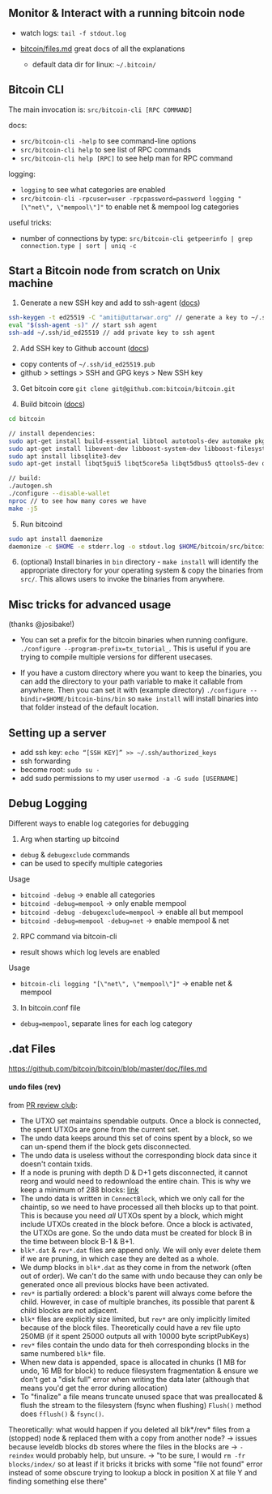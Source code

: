 ## Monitor & Interact with a running bitcoin node
- watch logs: `tail -f stdout.log`

- [bitcoin/files.md](https://github.com/bitcoin/bitcoin/blob/master/doc/files.md) great docs of all the explanations
  - default data dir for linux: `~/.bitcoin/`

## Bitcoin CLI
The main invocation is: `src/bitcoin-cli [RPC COMMAND]`

docs:
- `src/bitcoin-cli -help` to see command-line options
- `src/bitcoin-cli help` to see list of RPC commands
- `src/bitcoin-cli help [RPC]` to see help man for RPC command

logging:
- `logging` to see what categories are enabled
- `src/bitcoin-cli -rpcuser=user -rpcpassword=password logging "[\"net\",
    \"mempool\"]"` to enable net & mempool log categories

useful tricks:
- number of connections by type: `src/bitcoin-cli getpeerinfo | grep connection.type | sort | uniq -c`

## Start a Bitcoin node from scratch on Unix machine
1. Generate a new SSH key and add to ssh-agent ([docs](https://docs.github.com/en/github/authenticating-to-github/generating-a-new-ssh-key-and-adding-it-to-the-ssh-agent))
```bash
ssh-keygen -t ed25519 -C "amiti@uttarwar.org" // generate a key to ~/.ssh/id_ed25519{.pub}
eval "$(ssh-agent -s)" // start ssh agent
ssh-add ~/.ssh/id_ed25519 // add private key to ssh agent
```

2. Add SSH key to Github account ([docs](https://docs.github.com/en/github/authenticating-to-github/adding-a-new-ssh-key-to-your-github-account))
- copy contents of `~/.ssh/id_ed25519.pub`
- github > settings > SSH and GPG keys > New SSH key

3. Get bitcoin core
`git clone git@github.com:bitcoin/bitcoin.git`

4. Build bitcoin ([docs](https://github.com/bitcoin/bitcoin/blob/master/doc/build-unix.md))
```bash
cd bitcoin

// install dependencies:
sudo apt-get install build-essential libtool autotools-dev automake pkg-config bsdmainutils python3
sudo apt-get install libevent-dev libboost-system-dev libboost-filesystem-dev libboost-test-dev
sudo apt install libsqlite3-dev
sudo apt-get install libqt5gui5 libqt5core5a libqt5dbus5 qttools5-dev qttools5-dev-tools

// build:
./autogen.sh
./configure --disable-wallet
nproc // to see how many cores we have
make -j5
```

5. Run bitcoind
```bash
sudo apt install daemonize
daemonize -c $HOME -e stderr.log -o stdout.log $HOME/bitcoin/src/bitcoind -txindex -debug=mempool,net,bench
```

6. (optional) Install binaries in `bin` directory - `make install` will identify
   the appropriate directory for your operating system & copy the binaries from
   `src/`. This allows users to invoke the binaries from anywhere.

## Misc tricks for advanced usage
(thanks @josibake!)
- You can set a prefix for the bitcoin binaries when running configure.
  `./configure --program-prefix=tx_tutorial_`. This is useful if you are trying
  to compile multiple versions for different usecases.

- If you have a custom directory where you want to keep the binaries, you can
  add the directory to your path variable to make it callable from anywhere.
  Then you can set it with (example directory) `./configure
  --bindir=$HOME/bitcoin-bins/bin` so `make install` will install binaries into
  that folder instead of the default location.


## Setting up a server
- add ssh key: `echo “[SSH KEY]” >> ~/.ssh/authorized_keys`
- ssh forwarding
- become root: `sudo su -`
- add sudo permissions to my user `usermod -a -G sudo [USERNAME]`

## Debug Logging
Different ways to enable log categories for debugging

1. Arg when starting up bitcoind
  * `debug` & `debugexclude` commands
  * can be used to specify multiple categories

Usage
  * `bitcoind -debug` -> enable all categories
  * `bitcoind -debug=mempool` -> only enable mempool
  * `bitcoind -debug -debugexclude=mempool` -> enable all but mempool
  * `bitcoind -debug=mempool -debug=net` -> enable mempool & net

2. RPC command via bitcoin-cli
  * result shows which log levels are enabled

Usage
  * `bitcoin-cli logging "[\"net\", \"mempool\"]"` -> enable net & mempool

3. In bitcoin.conf file
  * `debug=mempool`, separate lines for each log category


## .dat Files
https://github.com/bitcoin/bitcoin/blob/master/doc/files.md

#### undo files (rev)
from [PR review club](https://bitcoincore.reviews/17994):
- The UTXO set maintains spendable outputs. Once a block is connected, the
  spent UTXOs are gone from the current set.
- The undo data keeps around this set of coins spent by a block, so we can
  un-spend them if the block gets disconnected.
- The undo data is useless without the corresponding block data since it
  doesn't contain txids.
- If a node is pruning with depth D & D+1 gets disconnected, it cannot reorg
  and would need to redownload the entire chain. This is why we keep a minimum
  of 288 blocks: [link](https://github.com/bitcoin/bitcoin/blob/5dcb0615898216c503e965a01d855a5999a586b5/src/validation.cpp#L3951)
- The undo data is written in `ConnectBlock`, which we only call for the
  chaintip, so we need to have processed all theh blocks up to that point. This
  is because you need *all* UTXOs spent by a block, which might include UTXOs
  created in the block before. Once a block is activated, the UTXOs are gone.
  So the undo data must be created for block B in the time between block B-1 &
  B+1.
- `blk*.dat` & `rev*.dat` files are append only. We will only ever delete them
  if we are pruning, in which case they are delted as a whole.
- We dump blocks in `blk*.dat` as they come in from the network (often out of
  order). We can't do the same with undo because they can only be generated
  once all previous blocks have been activated.
- `rev*` is partially ordered: a block's parent will always come before the
  child. However, in case of multiple branches, its possible that parent &
  child blocks are not adjacent.
- `blk*` files are explicitly size limited, but `rev*` are only implicitly
  limited because of the block files. Theoretically could have a rev file upto
  250MB (if it spent 25000 outputs all with 10000 byte scriptPubKeys)
- `rev*` files contain the undo data for theh corresponding blocks in the same
  numbered `blk*` file.
- When new data is appended, space is allocated in chunks (1 MB for undo, 16 MB
  for block) to reduce filesystem fragmentation & ensure we don't get a "disk
  full" error when writing the data later (although that means you'd get the
  error during allocation)
- To "finalize" a file means truncate unused space that was preallocated &
  flush the stream to the filesystem (fsync when flushing) `Flush()` method
  does `fflush()` & `fsync()`.

Theoretically: what would happen if you deleted all blk*/rev* files from a
(stopped) node & replaced them with a copy from another node?
-> issues because leveldb blocks db stores where the files in the blocks are
-> `-reindex` would probably help, but unsure.
-> "to be sure, I would `rm -fr blocks/index/` so at least if it bricks it
bricks with some "file not found" error instead of some obscure trying to
lookup a block in position X at file Y and finding something else there"
